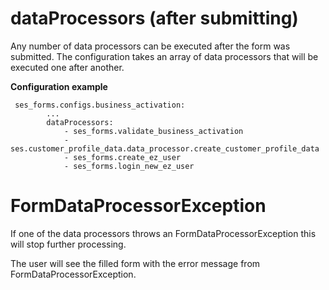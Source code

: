 # dataProcessors (after submitting) 

Any number of data processors can be executed after the form was submitted. The configuration takes an array of data processors that will be executed one after another.

**Configuration example**

``` 
 ses_forms.configs.business_activation:
        ...
        dataProcessors:
            - ses_forms.validate_business_activation
            - ses.customer_profile_data.data_processor.create_customer_profile_data
            - ses_forms.create_ez_user
            - ses_forms.login_new_ez_user 
```

# FormDataProcessorException

If one of the data processors throws an FormDataProcessorException this will stop further processing.

The user will see the filled form with the error message from FormDataProcessorException.
